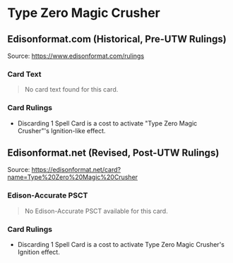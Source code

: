 # Type Zero Magic Crusher

## Edisonformat.com (Historical, Pre-UTW Rulings)

Source: https://www.edisonformat.com/rulings

### Card Text

> No card text found for this card.

### Card Rulings

*   Discarding 1 Spell Card is a cost to activate "Type Zero Magic Crusher"'s Ignition-like effect.

## Edisonformat.net (Revised, Post-UTW Rulings)

Source: https://edisonformat.net/card?name=Type%20Zero%20Magic%20Crusher

### Edison-Accurate PSCT

> No Edison-Accurate PSCT available for this card.

### Card Rulings

*   Discarding 1 Spell Card is a cost to activate Type Zero Magic Crusher's Ignition effect.
            